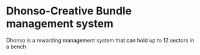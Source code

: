 # Dhonso-Creative Bundle management system
Dhonso is a rewarding management system that can hold up to 12 sectors in a bench
